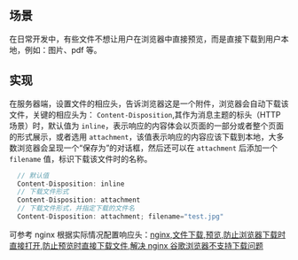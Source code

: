 ## 场景

在日常开发中，有些文件不想让用户在浏览器中直接预览，而是直接下载到用户本地，例如：图片、pdf 等。

## 实现

在服务器端，设置文件的相应头，告诉浏览器这是一个附件，浏览器会自动下载该文件，关键的相应头为： `Content-Disposition`,其作为消息主题的标头（HTTP 场景）时，默认值为 `inline`，表示响应的内容体会以页面的一部分或者整个页面的形式展示，或者选用 `attachment`，该值表示响应的内容应该下载到本地，大多数浏览器会呈现一个“保存为”的对话框，然后还可以在 `attachment` 后添加一个 `filename` 值，标识下载该文件时的名称。

```js
  // 默认值
  Content-Disposition: inline
  // 下载文件形式
  Content-Disposition: attachment
  // 下载文件形式，并指定下载的文件名
  Content-Disposition: attachment; filename="test.jpg"
```

可参考 nginx 根据实际情况配置响应头：[nginx,文件下载,预览,防止浏览器下载时直接打开,防止预览时直接下载文件,解决 nginx 谷歌浏览器不支持下载问题](https://www.cnblogs.com/owenzhou/p/5325570.html)
